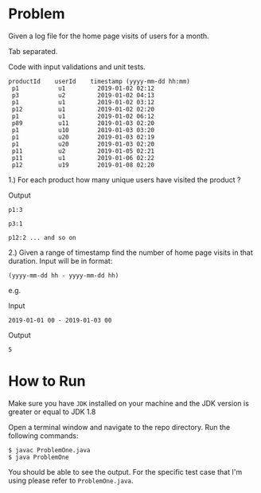 # Problem 

Given a log file for the home page visits of users for a month. 

Tab separated. 

Code with input validations and unit tests.

```
productId    userId    timestamp (yyyy-mm-dd hh:mm)
 p1           u1         2019-01-02 02:12
 p3           u2         2019-01-02 04:13
 p1           u1         2019-01-02 03:12
 p12          u1         2019-01-02 02:20
 p1           u1         2019-01-02 06:12
 p89          u11        2019-01-03 02:20
 p1           u10        2019-01-03 03:20
 p1           u20        2019-01-03 02:19
 p1           u20        2019-01-03 02:20
 p11          u2         2019-01-05 02:21
 p11          u1         2019-01-06 02:22
 p12          u19        2019-01-08 02:20
```

1.) For each product how many unique users have visited the product ?

Output

```
p1:3

p3:1

p12:2 ... and so on
```

2.) Given a range of timestamp find the number of home page visits in that duration. Input will be in format:

```
(yyyy-mm-dd hh - yyyy-mm-dd hh)
```

e.g.

Input

```
2019-01-01 00 - 2019-01-03 00
```

Output

```
5
```

# How to Run

Make sure you have `JDK` installed on your machine and the JDK version is greater or equal to JDK 1.8

Open a terminal window and navigate to the repo directory. Run the following commands:

```
$ javac ProblemOne.java
$ java ProblemOne
```

You should be able to see the output. For the specific test case that I'm using please refer to `ProblemOne.java`.
